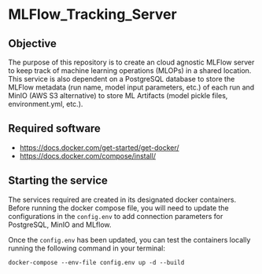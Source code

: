 # MLFlow_Tracking_Server

## Objective

The purpose of this repository is to create an cloud agnostic MLFlow server to keep track of machine learning operations (MLOPs) in a shared location. This service is also dependent on a PostgreSQL database to store the MLFlow metadata (run name, model input parameters, etc.) of each run and MinIO (AWS S3 alternative) to store ML Artifacts (model pickle files, environment.yml, etc.).

## Required software

- https://docs.docker.com/get-started/get-docker/
- https://docs.docker.com/compose/install/

## Starting the service

The services required are created in its designated docker containers. Before running the docker compose file, you will need to update the configurations in the `config.env` to add connection parameters for PostgreSQL, MinIO and MLflow.

Once the `config.env` has been updated, you can test the containers locally running the following command in your terminal:

`docker-compose --env-file config.env up -d --build`
